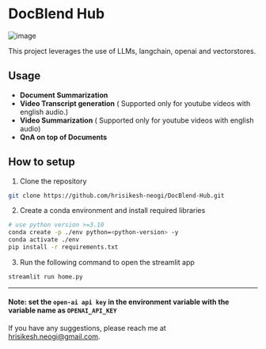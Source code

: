 # DocBlend Hub
![image](https://github.com/hrisikesh-neogi/DocBlend-Hub/assets/78023847/558b2fdf-c0b4-4fe9-9baf-96e506f201ee)


This project leverages the use of LLMs, langchain, openai and vectorstores. 

## Usage
- **Document Summarization**
- **Video Transcript generation** ( Supported only for youtube videos with english audio.)
- **Video Summarization** ( Supported only for youtube videos with english audio)
- **QnA on top of Documents**

## How to setup
1. Clone the repository

```bash
git clone https://github.com/hrisikesh-neogi/DocBlend-Hub.git
```

2. Create a conda environment and install required libraries
```bash
# use python version >=3.10
conda create -p ./env python=<python-version> -y
conda activate ./env
pip install -r requirements.txt 
```
3. Run the following command to open the streamlit app
```bash
streamlit run home.py
```
****************************************************************
#### Note: set the `open-ai api key` in the environment variable with the variable name as `OPENAI_API_KEY`

If you have any suggestions, please reach me at hrisikesh.neogi@gmail.com.
